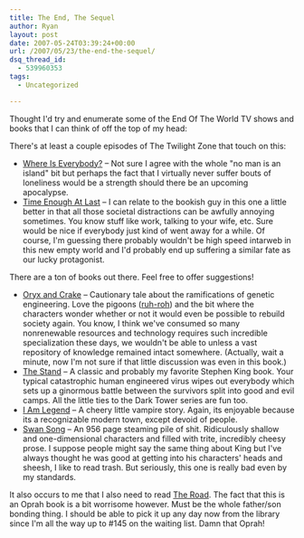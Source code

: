```yaml
---
title: The End, The Sequel
author: Ryan
layout: post
date: 2007-05-24T03:39:24+00:00
url: /2007/05/23/the-end-the-sequel/
dsq_thread_id:
  - 539960353
tags:
  - Uncategorized

---
```

Thought I'd try and enumerate some of the End Of The World TV shows and books
that I can think of off the top of my head:

There's at least a couple episodes of The Twilight Zone that touch on this:

  * [Where Is Everybody?][1] &#8211; Not sure I agree with the whole "no man is
    an island" bit but perhaps the fact that I virtually never suffer bouts of
    loneliness would be a strength should there be an upcoming apocalypse.
  * [Time Enough At Last][2] &#8211; I can relate to the bookish guy in this
    one a little better in that all those societal distractions can be awfully
    annoying sometimes. You know stuff like work, talking to your wife, etc.
    Sure would be nice if everybody just kind of went away for a while. Of
    course, I'm guessing there probably wouldn't be high speed intarweb in this
    new empty world and I'd probably end up suffering a similar fate as our
    lucky protagonist.

There are a ton of books out there. Feel free to offer suggestions!

  * [Oryx and Crake][3] &#8211; Cautionary tale about the ramifications of
    genetic engineering. Love the pigoons ([ruh-roh][4]) and the bit where the
    characters wonder whether or not it would even be possible to rebuild
    society again. You know, I think we've consumed so many nonrenewable
    resources and technology requires such incredible specialization these
    days, we wouldn't be able to unless a vast repository of knowledge remained
    intact somewhere. (Actually, wait a minute, now I'm not sure if that little
    discussion was even in this book.)
  * [The Stand][5] &#8211; A classic and probably my favorite Stephen King
    book. Your typical catastrophic human engineered virus wipes out everybody
    which sets up a ginormous battle between the survivors split into good and
    evil camps. All the little ties to the Dark Tower series are fun too.
  * [I Am Legend][6] &#8211; A cheery little vampire story. Again, its
    enjoyable because its a recognizable modern town, except devoid of people.
  * [Swan Song][7] &#8211; An 956 page steaming pile of shit. Ridiculously
    shallow and one-dimensional characters and filled with trite, incredibly
    cheesy prose. I suppose people might say the same thing about King but I've
    always thought he was good at getting into his characters' heads and
    sheesh, I like to read trash. But seriously, this one is really bad even by
    my standards.

It also occurs to me that I also need to read [The Road][8]. The fact that this
is an Oprah book is a bit worrisome however. Must be the whole father/son
bonding thing. I should be able to pick it up any day now from the library
since I'm all the way up to #145 on the waiting list. Damn that Oprah!

 [1]: http://en.wikipedia.org/wiki/Where_Is_Everybody
 [2]: http://en.wikipedia.org/wiki/Time_Enough_at_Last
 [3]: http://www.amazon.com/Oryx-Crake-Margaret-Atwood/dp/0385721676/ref=pd_bbs_sr_1/002-2061820-5735228?ie=UTF8&s=books&qid=1179975548&sr=8-1
 [4]: http://www.livescience.com/ap_050430_human_animal.html
 [5]: http://www.amazon.com/Stand-Expanded-First-Complete-Signet/dp/0451169530/ref=pd_bbs_2/002-2061820-5735228?ie=UTF8&s=books&qid=1179975589&sr=8-2
 [6]: http://www.amazon.com/Am-Legend-Millennium-SF-Masterworks/dp/1857988094/ref=pd_bbs_sr_1/002-2061820-5735228?ie=UTF8&s=books&qid=1179976812&sr=8-1
 [7]: http://www.amazon.com/Swan-Song-Robert-McCammon/dp/0671741039/ref=pd_bbs_2/002-2061820-5735228?ie=UTF8&s=books&qid=1179975644&sr=8-2
 [8]: http://www.amazon.com/Road-Oprahs-Book-Club/dp/0307387895/ref=pd_bbs_sr_1/002-2061820-5735228?ie=UTF8&s=books&qid=1179975675&sr=8-1